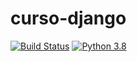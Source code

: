 # curso-django

[![Build Status](https://travis-ci.org/vespene/curso-django.svg?branch=master)](https://travis-ci.org/vespene/curso-django)
[![Python 3.8](https://img.shields.io/badge/python-3.8-blue.svg)](https://www.python.org/downloads/release/python-380/)
